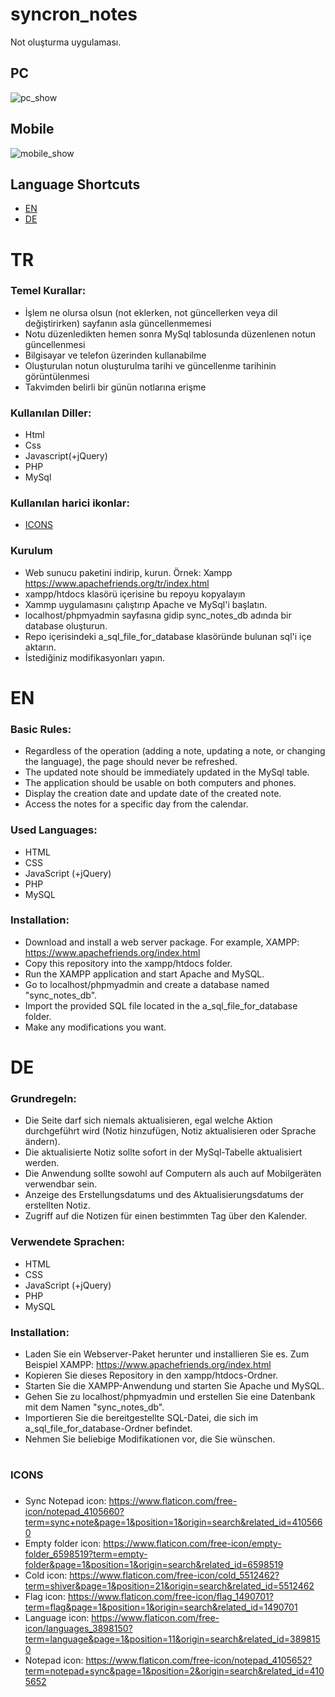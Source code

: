 # syncron_notes
Not oluşturma uygulaması.

## PC
![pc_show](https://github.com/dogutesting/syncron_notes/assets/80362520/4de4906f-130e-4a61-8eba-7e4987dd9e0d)

## Mobile
![mobile_show](https://github.com/dogutesting/syncron_notes/assets/80362520/9defef1b-c03f-40b5-8287-966dc4bba18c)


## Language Shortcuts
- [EN](#en)
- [DE](#de)

# TR
### Temel Kurallar: 
- İşlem ne olursa olsun (not eklerken, not güncellerken veya dil değiştirirken) sayfanın asla güncellenmemesi
- Notu düzenledikten hemen sonra MySql tablosunda düzenlenen notun güncellenmesi
- Bilgisayar ve telefon üzerinden kullanabilme
- Oluşturulan notun oluşturulma tarihi ve güncellenme tarihinin görüntülenmesi
- Takvimden belirli bir günün notlarına erişme

### Kullanılan Diller:
- Html
- Css
- Javascript(+jQuery)
- PHP
- MySql

### Kullanılan harici ikonlar:
- [ICONS](#icons)

### Kurulum
- Web sunucu paketini indirip, kurun. Örnek: Xampp https://www.apachefriends.org/tr/index.html
- xampp/htdocs klasörü içerisine bu repoyu kopyalayın
- Xammp uygulamasını çalıştırıp Apache ve MySql'i başlatın.
- localhost/phpmyadmin sayfasına gidip sync_notes_db adında bir database oluşturun.
- Repo içerisindeki a_sql_file_for_database klasöründe bulunan sql'i içe aktarın.
- İstediğiniz modifikasyonları yapın.

# EN
### Basic Rules:
- Regardless of the operation (adding a note, updating a note, or changing the language), the page should never be refreshed.
- The updated note should be immediately updated in the MySql table.
- The application should be usable on both computers and phones.
- Display the creation date and update date of the created note.
- Access the notes for a specific day from the calendar.

### Used Languages:
- HTML
- CSS
- JavaScript (+jQuery)
- PHP
- MySQL

### Installation:
- Download and install a web server package. For example, XAMPP: https://www.apachefriends.org/index.html
- Copy this repository into the xampp/htdocs folder.
- Run the XAMPP application and start Apache and MySQL.
- Go to localhost/phpmyadmin and create a database named "sync_notes_db".
- Import the provided SQL file located in the a_sql_file_for_database folder.
- Make any modifications you want.

# DE
### Grundregeln:
- Die Seite darf sich niemals aktualisieren, egal welche Aktion durchgeführt wird (Notiz hinzufügen, Notiz aktualisieren oder Sprache ändern).
- Die aktualisierte Notiz sollte sofort in der MySql-Tabelle aktualisiert werden.
- Die Anwendung sollte sowohl auf Computern als auch auf Mobilgeräten verwendbar sein.
- Anzeige des Erstellungsdatums und des Aktualisierungsdatums der erstellten Notiz.
- Zugriff auf die Notizen für einen bestimmten Tag über den Kalender.

### Verwendete Sprachen:
- HTML
- CSS
- JavaScript (+jQuery)
- PHP
- MySQL

### Installation:
- Laden Sie ein Webserver-Paket herunter und installieren Sie es. Zum Beispiel XAMPP: https://www.apachefriends.org/index.html
- Kopieren Sie dieses Repository in den xampp/htdocs-Ordner.
- Starten Sie die XAMPP-Anwendung und starten Sie Apache und MySQL.
- Gehen Sie zu localhost/phpmyadmin und erstellen Sie eine Datenbank mit dem Namen "sync_notes_db".
- Importieren Sie die bereitgestellte SQL-Datei, die sich im a_sql_file_for_database-Ordner befindet.
- Nehmen Sie beliebige Modifikationen vor, die Sie wünschen.

# <h3 id="icons">ICONS<h3>
- Sync Notepad icon: https://www.flaticon.com/free-icon/notepad_4105660?term=sync+note&page=1&position=1&origin=search&related_id=4105660
- Empty folder icon: https://www.flaticon.com/free-icon/empty-folder_6598519?term=empty-folder&page=1&position=1&origin=search&related_id=6598519
- Cold icon: https://www.flaticon.com/free-icon/cold_5512462?term=shiver&page=1&position=21&origin=search&related_id=5512462
- Flag icon: https://www.flaticon.com/free-icon/flag_1490701?term=flag&page=1&position=1&origin=search&related_id=1490701
- Language icon: https://www.flaticon.com/free-icon/languages_3898150?term=language&page=1&position=11&origin=search&related_id=3898150
- Notepad icon: https://www.flaticon.com/free-icon/notepad_4105652?term=notepad+sync&page=1&position=2&origin=search&related_id=4105652
